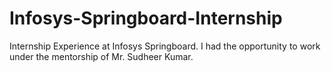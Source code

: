 # Infosys-Springboard-Internship
Internship Experience at Infosys Springboard. I had the opportunity to work under the mentorship of Mr. Sudheer Kumar. 
